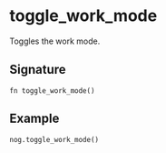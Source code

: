 # toggle_work_mode

Toggles the work mode.

## Signature

```nogscript
fn toggle_work_mode()
```

## Example

```nogscript
nog.toggle_work_mode()
```
